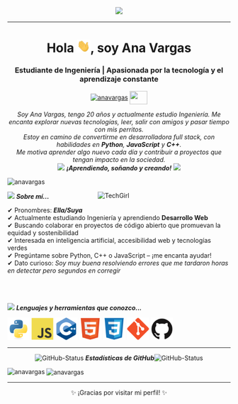 <p align="center">
  <img src="https://github.com/thompsonemerson/thompsonemerson/raw/master/cover-thompson.png" height="200"/>
</p>
<hr>
<h1 align="center">Hola <img src="https://raw.githubusercontent.com/ABSphreak/ABSphreak/master/gifs/Hi.gif" width="30px">, soy Ana Vargas</h1>
<h3 align="center">Estudiante de Ingeniería | Apasionada por la tecnología y el aprendizaje constante</h3>
<p align="center">
<a href="https://www.linkedin.com/in/anavargas20" target="blank"><img align="center" src="https://cdn.jsdelivr.net/npm/simple-icons@3.0.1/icons/linkedin.svg" alt="anavargas" height="30" width="40" /></a>
<a href="mailto:anavargas.dev@gmail.com"><img align="center" src="https://simpleicons.org/icons/gmail.svg" height="30" width="40" /></a>
</p>

<p align="center">
  <em>
    Soy Ana Vargas, tengo 20 años y actualmente estudio Ingeniería. Me encanta explorar nuevas tecnologías, leer, salir con amigos y pasar tiempo con mis perritos. <br>
    Estoy en camino de convertirme en desarrolladora full stack, con habilidades en <b>Python</b>, <b>JavaScript</b> y <b>C++</b>. <br>
    Me motiva aprender algo nuevo cada día y contribuir a proyectos que tengan impacto en la sociedad.
  </em> 
  <br>
  <img src="https://media.giphy.com/media/VgCDAzcKvsR6OM0uWg/giphy.gif" width="50" /> <b><i>¡Aprendiendo, soñando y creando!</i></b> <img src="https://media.giphy.com/media/7j2hfyeVcDtf2/giphy.gif" width="50" />
</p>

<p align="left"> <img src="https://komarev.com/ghpvc/?username=anavargas&label=Profile%20views&color=0e75b6&style=flat" alt="anavargas" /> </p>
<img align="right" width=300px alt="TechGirl" src="https://media.giphy.com/media/3ohs4BSacFKI7A717y/giphy.gif" />

<img src="https://media.giphy.com/media/ObNTw8Uzwy6KQ/giphy.gif" width="30px"> ***Sobre mí...***

✔ Pronombres: ***Ella/Suya*** <br>
✔ Actualmente estudiando Ingeniería y aprendiendo **Desarrollo Web**<br>
✔ Buscando colaborar en proyectos de código abierto que promuevan la equidad y sostenibilidad<br>
✔ Interesada en inteligencia artificial, accesibilidad web y tecnologías verdes<br>
✔ Pregúntame sobre Python, C++ o JavaScript – ¡me encanta ayudar!<br>
✔ Dato curioso: *Soy muy buena resolviendo errores que me tardaron horas en detectar pero segundos en corregir*<br><br><br><br>

<img src="https://media.giphy.com/media/ObNTw8Uzwy6KQ/giphy.gif" width="30px"> ***Lenguajes y herramientas que conozco...***
<p align="left">
  <code><img height="50" src="https://raw.githubusercontent.com/devicons/devicon/master/icons/python/python-original.svg"></code>
  <code><img height="50" src="https://raw.githubusercontent.com/devicons/devicon/master/icons/javascript/javascript-original.svg"></code>
  <code><img height="50" src="https://raw.githubusercontent.com/devicons/devicon/master/icons/cplusplus/cplusplus-original.svg"></code>
  <code><img height="50" src="https://raw.githubusercontent.com/devicons/devicon/master/icons/html5/html5-original.svg"></code>
  <code><img height="50" src="https://raw.githubusercontent.com/devicons/devicon/master/icons/css3/css3-original.svg"></code>
  <code><img height="50" src="https://raw.githubusercontent.com/devicons/devicon/master/icons/git/git-original.svg"></code>
  <code><img height="50" src="https://raw.githubusercontent.com/devicons/devicon/master/icons/github/github-original.svg"></code>
</p>

<hr>
<p align="center">
 <img src="https://media.giphy.com/media/8UHRm5oY4k4FDxq5QG/giphy.gif" width="30px" alt="GitHub-Status"/>&nbsp;<i><b>Estadísticas de GitHub</b></i><img src="https://media.giphy.com/media/8UHRm5oY4k4FDxq5QG/giphy.gif" width="30px" alt="GitHub-Status"/>
</p>
<p><img align="left" src="https://github-readme-stats.vercel.app/api/top-langs?username=anavargas&show_icons=true&locale=es&layout=compact" alt="anavargas" /></p>
<p>&nbsp;<img align="center" src="https://github-readme-stats.vercel.app/api?username=anavargas&show_icons=true&locale=es" alt="anavargas" width="410" /></p>

<hr>
<p align="center">✨ ¡Gracias por visitar mi perfil! ✨</p>
